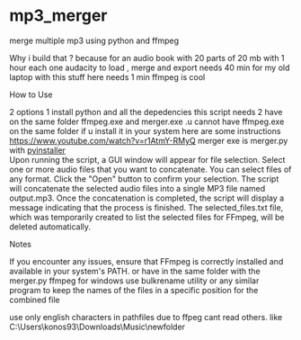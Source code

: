 # mp3_merger
merge multiple mp3 using python and ffmpeg

Why i build that ?
because for an audio book with 20 parts of 20 mb with 1 hour each one audacity to load , merge and export needs 40 min for my old laptop with this stuff here needs 1 min 
ffmpeg is cool


How to Use

2 options 
1 install python and all the depedencies this script needs 
2 have on the same folder ffmpeg.exe and merger.exe .u cannot have ffmpeg.exe on the same folder if u install it in your system here are some instructions https://www.youtube.com/watch?v=r1AtmY-RMyQ
merger exe is merger.py with [pyinstaller  
](https://pypi.org/project/auto-py-to-exe/)
 Upon running the script, a GUI window will appear for file selection.
    Select one or more audio files that you want to concatenate. You can select files of any format.
    Click the "Open" button to confirm your selection.
    The script will concatenate the selected audio files into a single MP3 file named output.mp3.
    Once the concatenation is completed, the script will display a message indicating that the process is finished.
    The selected_files.txt file, which was temporarily created to list the selected files for FFmpeg, will be deleted automatically.

Notes

   If you encounter any issues, ensure that FFmpeg is correctly installed and available in your system's PATH. or have in the same folder with the merger.py ffmpeg for windows
    use bulkrename utility or any similar program to keep the names of the files in a specific position for the combined file

   use only english characters  in pathfiles due to ffpeg cant read others. like 
C:\Users\konos93\Downloads\Music\newfolder

